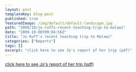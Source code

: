 ```yaml
---
layout: post
templateKey: blog-post
published: true
featuredImage: /img/default/default-landscape.jpg
path: "2009/10/jo-ruffs-recent-teaching-trip-to-malawi"
date: "2009-10-08T09:04:56Z"
title: "Jo Ruff's recent teaching trip to Malawi"
categories: ["Reports"]
tags: []
excerpt: "click here to see Jo's report of her trip (pdf)"
---
```


[click here to see Jo's report of her trip (pdf)](/pdfs/reports/Jo-Ruff-Report.pdf)
